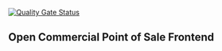 [![Quality Gate Status](https://sonarcloud.io/api/project_badges/measure?project=pos%3Apos&metric=alert_status)](https://sonarcloud.io/summary/overall?id=pos%3Apos)

<h2>Open Commercial Point of Sale Frontend</h2>
